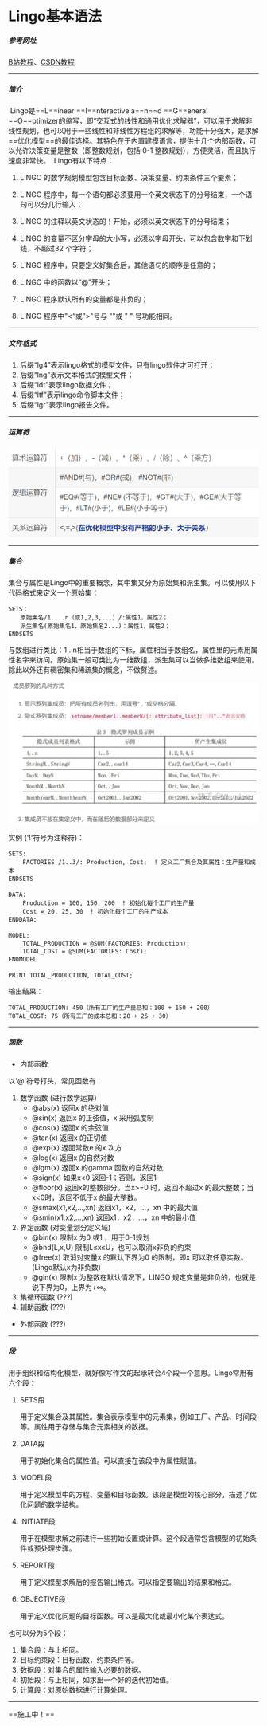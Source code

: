 # Lingo基本语法

##### 参考网址

[B站教程](https://www.bilibili.com/video/BV17T4y1K7sL/?spm_id_from=333.337.search-card.all.click&vd_source=39ea2de87b63308a12bbabad318ba0fe)、[CSDN教程](https://blog.csdn.net/weixin_44068654?type=blog)

---

##### 简介	

​	Lingo是==L==inear ==I==nteractive a==n==d ==G==eneral ==O==ptimizer的缩写，即“交互式的线性和通用优化求解器”，可以用于求解非线性规划，也可以用于一些线性和非线性方程组的求解等，功能十分强大，是求解==优化模型==的最佳选择。
​	其特色在于内置建模语言，提供十几个内部函数，可以允许决策变量是整数（即整数规划，包括 0-1 整数规划），方便灵活，而且执行速度非常快。
​	Lingo有以下特点：
1. LINGO 的数学规划模型包含目标函数、决策变量、约束条件三个要素；

2. LINGO 程序中，每一个语句都必须要用一个英文状态下的分号结束，一个语句可以分几行输入；

3. LINGO 的注释以英文状态的！开始，必须以英文状态下的分号结束；

4. LINGO 的变量不区分字母的大小写，必须以字母开头，可以包含数字和下划线，不超过32 个字符；

5. LINGO 程序中，只要定义好集合后，其他语句的顺序是任意的；

6. LINGO 中的函数以“@”开头；

7. LINGO 程序默认所有的变量都是非负的；

8. LINGO 程序中"<“或”>"号与 ""或 " " 号功能相同。

---
##### 文件格式

1. 后缀“lg4”表示lingo格式的模型文件，只有lingo软件才可打开；
2. 后缀“lng”表示文本格式的模型文件；
3. 后缀“ldt”表示lingo数据文件；
4. 后缀“ltf”表示lingo命令脚本文件；
5. 后缀“lgr”表示lingo报告文件。

---

##### 运算符

![1](Lingo_1.png)

---

##### 集合

集合与属性是Lingo中的重要概念，其中集又分为原始集和派生集。可以使用以下代码格式来定义一个原始集：

```Lingo
SETS：
　　原始集名/1....n（或1,2,3,...）/:属性1，属性2；
　　派生集名(原始集名1，原始集名2...)：属性1，属性2；
ENDSETS
```

与数组进行类比：1...n相当于数组的下标，属性相当于数组名，属性里的元素用属性名字来访问。原始集一般可类比为一维数组，派生集可以当做多维数组来使用。除此以外还有稠密集和稀疏集的概念，不做赘述。

![2](Lingo_2.png)

实例  ('!'符号为注释符)：

~~~Lingo
SETS:
    FACTORIES /1..3/: Production, Cost;  ! 定义工厂集合及其属性：生产量和成本
ENDSETS

DATA:
    Production = 100, 150, 200  ! 初始化每个工厂的生产量
    Cost = 20, 25, 30  ! 初始化每个工厂的生产成本
ENDDATA:

MODEL:
    TOTAL_PRODUCTION = @SUM(FACTORIES: Production);
    TOTAL_COST = @SUM(FACTORIES: Cost);
ENDMODEL

PRINT TOTAL_PRODUCTION, TOTAL_COST;
~~~

输出结果：

~~~
TOTAL_PRODUCTION: 450（所有工厂的生产量总和：100 + 150 + 200）
TOTAL_COST: 75（所有工厂的成本总和：20 + 25 + 30）
~~~

---

##### 函数

- 内部函数

以'@'符号打头，常见函数有：

1. 数学函数  (进行数学运算)
   - @abs(x) 返回x 的绝对值
   - @sin(x) 返回x 的正弦值，x 采用弧度制
   - @cos(x) 返回x 的余弦值
   - @tan(x) 返回x 的正切值
   - @exp(x) 返回常数e 的x 次方
   - @log(x) 返回x 的自然对数
   - @lgm(x) 返回x 的gamma 函数的自然对数
   - @sign(x) 如果x<0 返回-1；否则，返回1
   - @floor(x) 返回x的整数部分。当x>=0 时，返回不超过x 的最大整数；当x<0时，返回不低于x 的最大整数。
   - @smax(x1,x2,…,xn) 返回x1，x2，…，xn 中的最大值
   - @smin(x1,x2,…,xn) 返回x1，x2，…，xn 中的最小值
2. 界定函数  (对变量划分定义域)
   - @bin(x) 限制x 为0 或1 ，用于0-1规划
   - @bnd(L,x,U) 限制L≤x≤U，也可以取消x非负的约束
   - @free(x) 取消对变量x 的默认下界为0 的限制，即x 可以取任意实数。(Lingo默认x为非负数)
   - @gin(x) 限制x 为整数在默认情况下，LINGO 规定变量是非负的，也就是说下界为0，上界为+∞。
3. 集循环函数  (???)
4. 辅助函数  (???)

- 外部函数  (???)

---

##### 段

用于组织和结构化模型，就好像写作文的起承转合4个段一个意思。Lingo常用有六个段：

1. SETS段

   用于定义集合及其属性。集合表示模型中的元素集，例如工厂、产品、时间段等。属性用于存储与集合元素相关的数据。

2. DATA段

   用于初始化集合的属性值。可以直接在该段中为属性赋值。

3. MODEL段

   用于定义模型中的方程、变量和目标函数。该段是模型的核心部分，描述了优化问题的数学结构。

4. INITIATE段

   用于在模型求解之前进行一些初始设置或计算。这个段通常包含模型的初始条件或预处理步骤。

5. REPORT段

   用于定义模型求解后的报告输出格式。可以指定要输出的结果和格式。

6. OBJECTIVE段

   用于定义优化问题的目标函数。可以是最大化或最小化某个表达式。

也可以分为5个段：

1. 集合段：与上相同。
2. 目标约束段：目标函数，约束条件等。
3. 数据段：对集合的属性输入必要的数据。
4. 初始段：与上相同，如求出一个好的迭代初始值。
5. 计算段：对原始数据进行计算处理。

---

==施工中！==
